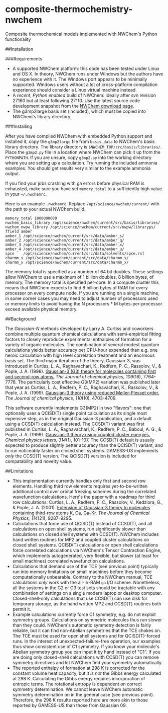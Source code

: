 # composite-thermochemistry-nwchem
Composite thermochemical models implemented with NWChem's Python functionality

##Installation

###Requirements

* A supported NWChem platform: this code has been tested under Linux and OS X. In theory, NWChem runs under Windows but the authors have no experience with it. The Windows port appears to be minimally supported. Windows users without a lot of cross-platform compilation experience should consider a Linux virtual machine instead.
* A _recent_, _Python enabled_ build of NWChem: ideally after svn revision 27160 but at least following 27110. Use the latest source code development snapshot from the [NWChem download page](http://www.nwchem-sw.org/index.php/Download).
* The g3mp2large basis set (included), which must be copied into NWChem's library directory.

###Installing

After you have compiled NWChem with embedded Python support and installed it, copy the `g3mp2large` file from `basis_data` to NWChem's basis library directory. The library directory is `$NWCHEM_TOP/src/basis/libraries/`. Place the `g3mp2.py` file in a location where NWChem can pick it up from the `PYTHONPATH`. If you are unsure, copy `g3mp2.py` into the working directory where you are setting up a calculation. Try running the included ammonia examples. You should get results very similar to the example ammonia output.

If you find your jobs crashing with ga errors before physical RAM is exhausted, make sure you have set `memory_total` to a sufficiently high value in your `~/.nwchemrc`.
 
Here is an example `.nwchemrc`. Replace `/opt/science/nwchem/current/` with the path to your actual NWChem build.

```
memory_total 1000000000
nwchem_basis_library /opt/science/nwchem/current/src/basis/libraries/
nwchem_nwpw_library /opt/science/nwchem/current/src/nwpw/libraryps/
ffield amber
amber_1 /opt/science/nwchem/current/src/data/amber_s/
amber_2 /opt/science/nwchem/current/src/data/amber_q/
amber_3 /opt/science/nwchem/current/src/data/amber_x/
amber_4 /opt/science/nwchem/current/src/data/amber_u/
spce    /opt/science/nwchem/current/src/data/solvents/spce.rst
charmm_s /opt/science/nwchem/current/src/data/charmm_s/
charmm_x /opt/science/nwchem/current/src/data/charmm_x/
```

The memory total is specified as a number of 64 bit doubles. These settings allow NWChem to use a maximum of 1 billion doubles, 8 billion bytes, of memory. The memory total is specified per-core. In a compute cluster this means that NWChem expects to find 8 billion bytes of RAM for every processor on every compute node. If you are running on a single machine, in some corner cases you may need to adjust number of processors used or memory limits to avoid having the N processors * M bytes-per-processor exceed available physical memory.

##Background

The _Gaussian-N_ methods developed by Larry A. Curtiss and coworkers combine multiple quantum chemical calculations with semi-empirical fitting factors to closely reproduce experimental enthalpies of formation for a variety of organic molecules. The combination of several modest quantum calculations yields better accuracy per CPU-hour expended than e.g. one heroic calculation with high level correlation treatment and an enormous basis set. The third major iteration of the theory, Gaussian-3, was introduced in Curtiss, L. A., Raghavachari, K., Redfern, P. C., Rassolov, V., & Pople, J. A. (1998). [Gaussian-3 (G3) theory for molecules containing first and second-row atoms.](http://scitation.aip.org/content/aip/journal/jcp/109/18/10.1063/1.477422) _The Journal of chemical physics, 109_(18), 7764-7776. The particularly cost effective G3(MP2) variation was published later that year as Curtiss, L. A., Redfern, P. C., Raghavachari, K., Rassolov, V., & Pople, J. A. (1999). [Gaussian-3 theory using reduced Møller-Plesset order.](http://scitation.aip.org/content/aip/journal/jcp/110/10/10.1063/1.478385) _The Journal of chemical physics, 110_(10), 4703-4709.

This software currently implements G3(MP2) in two "flavors": one that optionally uses a QCISD(T) single point calculation as its single most expensive step, as in the original Gaussian-3 publication, and a default using a CCSD(T) calculation instead. The CCSD(T) variant was first published in Curtiss, L. A., Raghavachari, K., Redfern, P. C., Baboul, A. G., & Pople, J. A. (1999). [Gaussian-3 theory using coupled cluster energies.](http://www.sciencedirect.com/science/article/pii/S0009261499011264) _Chemical physics letters, 314_(1), 101-107. The CCSD(T) default is usually expected to produce slightly better accuracy than the QCISD(T) variant, and to run noticeably faster on closed shell systems. GAMESS-US implements _only_ the CCSD(T) version. The QCISD(T) version is included for compatability and novelty value.

##Limitations

* This implementation currently handles only first and second row elements. Handling third row elements requires yet-to-be-written additional control over orbital freezing schemes during the correlated wavefunction calculations. Here's the paper with a roadmap for third row calculations: Curtiss, L. A., Redfern, P. C., Rassolov, V., Kedziora, G., & Pople, J. A. (2001). [Extension of Gaussian-3 theory to molecules containing third-row atoms K, Ca, Ga–Kr.](http://scitation.aip.org/content/aip/journal/jcp/114/21/10.1063/1.1366337) _The Journal of Chemical Physics, 114_(21), 9287-9295.
* Calculations that force use of QCISD(T) instead of CCSD(T), and all calculations on open shell systems, run significantly slower than calculations on closed shell systems with CCSD(T). NWChem includes hand written routines for MP2 and coupled cluster calculations on closed shell systems. QCISD(T) calculations or open shell calculations force correlated calculations via NWChem's Tensor Contraction Engine, which implements autogenerated, very flexible, but slower (at least for small machines) correlated wavefunction calculations.
* Calculations that demand use of the TCE (see previous point) typically run into memory limitations on small machines before they become computationally unbearable. Contrary to the NWChem manual, TCE calculations _only_ work with the all-in-RAM `ga` I/O scheme. Nonetheless, all the systems in the G2 or G3 test sets should be tractable with any combination of settings on a single modern laptop or desktop computer. Closed-shell-only calculations that use CCSD(T) can use disk for temporary storage, as the hand written MP2 and CCSD(T) routines both permit it.
* Example calculations currently force C1 symmetry, e.g. do not exploit symmetry groups. Calculations on symmetric molecules thus run slower than they could. NWChem's automatic symmetry detection is fairly reliable, but it can find non-Abelian symmetries that the TCE chokes on. The TCE must be used for open shell systems and for QCISD(T)-forced runs. In the interest of unexpected-failure-free operation, our examples thus show consistent use of C1 symmetry. If you know your molecule's Abelian symmetry group you can input it by hand instead of "C1". If you are doing only closed-shell calculations with CCSD(T) you can remove symmetry directives and let NWChem find your symmetry automatically.
* The reported enthalpy of formation at 298 K is corrected for the constant volume heat capacity, but it _is not_ the Gibbs energy calculated at 298 K. Calculating the Gibbs energy requires incorporation of entropic terms. The rotational entropy is dependent on correct symmetry determination. We cannot leave NWChem automatic symmetry determination on in the general case (see previous point). Therefore, the 298 K results reported here are more akin to those reported by GAMESS-US than those from Gaussian 09.
 
